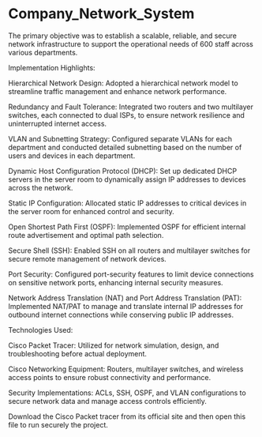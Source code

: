 # Company_Network_System
The primary objective was to establish a scalable, reliable, and secure network infrastructure to support the operational needs of 600 staff across various departments.

Implementation Highlights:

Hierarchical Network Design: Adopted a hierarchical network model to streamline traffic management and enhance network performance.

Redundancy and Fault Tolerance: Integrated two routers and two multilayer switches, each connected to dual ISPs, to ensure network resilience and uninterrupted internet access.

VLAN and Subnetting Strategy: Configured separate VLANs for each department and conducted detailed subnetting based on the number of users and devices in each department.

Dynamic Host Configuration Protocol (DHCP): Set up dedicated DHCP servers in the server room to dynamically assign IP addresses to devices across the network.

Static IP Configuration: Allocated static IP addresses to critical devices in the server room for enhanced control and security.

Open Shortest Path First (OSPF): Implemented OSPF for efficient internal route advertisement and optimal path selection.

Secure Shell (SSH): Enabled SSH on all routers and multilayer switches for secure remote management of network devices.

Port Security: Configured port-security features to limit device connections on sensitive network ports, enhancing internal security measures.

Network Address Translation (NAT) and Port Address Translation (PAT): Implemented NAT/PAT to manage and translate internal IP addresses for outbound internet connections while conserving public IP addresses.

Technologies Used:

Cisco Packet Tracer: Utilized for network simulation, design, and troubleshooting before actual deployment.

Cisco Networking Equipment: Routers, multilayer switches, and wireless access points to ensure robust connectivity and performance.

Security Implementations: ACLs, SSH, OSPF, and VLAN configurations to secure network data and manage access controls efficiently.

Download the Cisco Packet tracer from its official site and then open this file to run securely the project.
